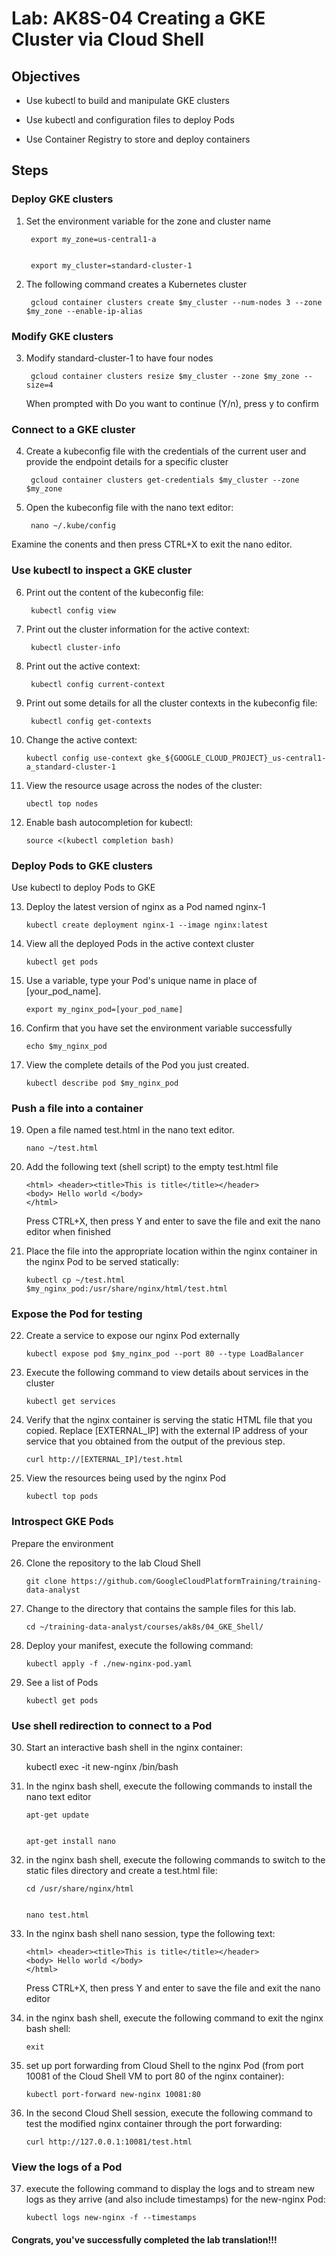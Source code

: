 # Lab: AK8S-04 Creating a GKE Cluster via Cloud Shell

## Objectives

- Use kubectl to build and manipulate GKE clusters

- Use kubectl and configuration files to deploy Pods

- Use Container Registry to store and deploy containers


## Steps

### Deploy GKE clusters

1. Set the environment variable for the zone and cluster name

        export my_zone=us-central1-a


        export my_cluster=standard-cluster-1

2. The following command creates a Kubernetes cluster

        gcloud container clusters create $my_cluster --num-nodes 3 --zone $my_zone --enable-ip-alias

### Modify GKE clusters

3. Modify standard-cluster-1 to have four nodes

        gcloud container clusters resize $my_cluster --zone $my_zone --size=4

    
    When prompted with Do you want to continue (Y/n), press y to confirm

### Connect to a GKE cluster

4. Create a kubeconfig file with the credentials of the current user and provide the endpoint details for a specific cluster

        gcloud container clusters get-credentials $my_cluster --zone $my_zone

5. Open the kubeconfig file with the nano text editor:

        nano ~/.kube/config

Examine the conents and then press CTRL+X to exit the nano editor.

### Use kubectl to inspect a GKE cluster

6. Print out the content of the kubeconfig file:

        kubectl config view

7. Print out the cluster information for the active context:

        kubectl cluster-info

8. Print out the active context:

        kubectl config current-context

9. Print out some details for all the cluster contexts in the kubeconfig file:

        kubectl config get-contexts

10. Change the active context:

        kubectl config use-context gke_${GOOGLE_CLOUD_PROJECT}_us-central1-a_standard-cluster-1

11. View the resource usage across the nodes of the cluster:

        ubectl top nodes

12. Enable bash autocompletion for kubectl:

        source <(kubectl completion bash)

### Deploy Pods to GKE clusters

Use kubectl to deploy Pods to GKE

13. Deploy the latest version of nginx as a Pod named nginx-1

        kubectl create deployment nginx-1 --image nginx:latest

14. View all the deployed Pods in the active context cluster

        kubectl get pods

15. Use a variable, type your Pod's unique name in place of [your_pod_name].

        export my_nginx_pod=[your_pod_name]

17. Confirm that you have set the environment variable successfully

        echo $my_nginx_pod

18. View the complete details of the Pod you just created.

        kubectl describe pod $my_nginx_pod

### Push a file into a container

19. Open a file named test.html in the nano text editor.

        nano ~/test.html

20. Add the following text (shell script) to the empty test.html file

        <html> <header><title>This is title</title></header>
        <body> Hello world </body>
        </html>

    Press CTRL+X, then press Y and enter to save the file and exit the nano editor when finished

21. Place the file into the appropriate location within the nginx container in the nginx Pod to be served statically:

        kubectl cp ~/test.html $my_nginx_pod:/usr/share/nginx/html/test.html

### Expose the Pod for testing

22. Create a service to expose our nginx Pod externally

        kubectl expose pod $my_nginx_pod --port 80 --type LoadBalancer

23. Execute the following command to view details about services in the cluster

        kubectl get services

24. Verify that the nginx container is serving the static HTML file that you copied. Replace [EXTERNAL_IP] with the external IP address of your service that you obtained from the output of the previous step.

        curl http://[EXTERNAL_IP]/test.html

25. View the resources being used by the nginx Pod

        kubectl top pods

### Introspect GKE Pods
Prepare the environment

26. Clone the repository to the lab Cloud Shell

        git clone https://github.com/GoogleCloudPlatformTraining/training-data-analyst

27. Change to the directory that contains the sample files for this lab.

        cd ~/training-data-analyst/courses/ak8s/04_GKE_Shell/

28. Deploy your manifest, execute the following command:

        kubectl apply -f ./new-nginx-pod.yaml

29. See a list of Pods

        kubectl get pods

### Use shell redirection to connect to a Pod

30.  Start an interactive bash shell in the nginx container:

        kubectl exec -it new-nginx /bin/bash

31. In the nginx bash shell, execute the following commands to install the nano text editor

        apt-get update


        apt-get install nano

32. in the nginx bash shell, execute the following commands to switch to the static files directory and create a test.html file:

        cd /usr/share/nginx/html

        
        nano test.html

33. In the nginx bash shell nano session, type the following text:

        <html> <header><title>This is title</title></header>
        <body> Hello world </body>
        </html>
    
    Press CTRL+X, then press Y and enter to save the file and exit the nano editor

34. in the nginx bash shell, execute the following command to exit the nginx bash shell:

        exit

35. set up port forwarding from Cloud Shell to the nginx Pod (from port 10081 of the Cloud Shell VM to port 80 of the nginx container):

        kubectl port-forward new-nginx 10081:80

36. In the second Cloud Shell session, execute the following command to test the modified nginx container through the port forwarding:

        curl http://127.0.0.1:10081/test.html

### View the logs of a Pod

37. execute the following command to display the logs and to stream new logs as they arrive (and also include timestamps) for the new-nginx Pod:

        kubectl logs new-nginx -f --timestamps


#### Congrats, you've successfully completed the lab translation!!!